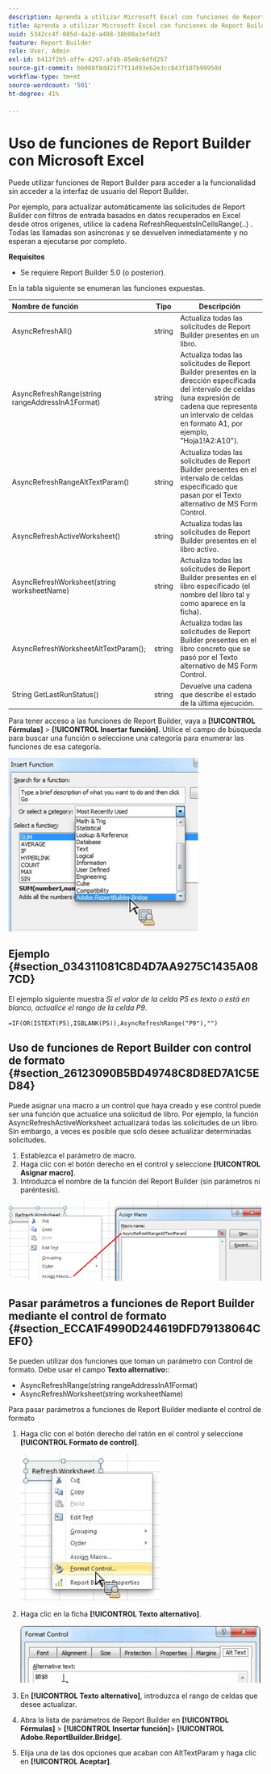 ```yaml
---
description: Aprenda a utilizar Microsoft Excel con funciones de Report Builder sin acceder a la interfaz de usuario de Report Builder.
title: Aprenda a utilizar Microsoft Excel con funciones de Report Builder
uuid: 5342cc4f-085d-4a2d-a498-38b00a3ef4d3
feature: Report Builder
role: User, Admin
exl-id: b412f2b5-affe-4297-af4b-85e8c6dfd257
source-git-commit: bb908f8dd21f7f11d93eb2e3cc843f107b99950d
workflow-type: tm+mt
source-wordcount: '501'
ht-degree: 41%

---
```


# Uso de funciones de Report Builder con Microsoft Excel

Puede utilizar funciones de Report Builder para acceder a la funcionalidad sin acceder a la interfaz de usuario del Report Builder.

Por ejemplo, para actualizar automáticamente las solicitudes de Report Builder con filtros de entrada basados en datos recuperados en Excel desde otros orígenes, utilice la cadena RefreshRequestsInCellsRange(..) . Todas las llamadas son asíncronas y se devuelven inmediatamente y no esperan a ejecutarse por completo.

**Requisitos**

* Se requiere Report Builder 5.0 (o posterior).

En la tabla siguiente se enumeran las funciones expuestas.

| Nombre de función | Tipo | Descripción |
|:---| --- | ---|
| AsyncRefreshAll() | string | Actualiza todas las solicitudes de Report Builder presentes en un libro. |
| AsyncRefreshRange(string rangeAddressInA1Format) | string | Actualiza todas las solicitudes de Report Builder presentes en la dirección especificada del intervalo de celdas (una expresión de cadena que representa un intervalo de celdas en formato A1, por ejemplo, &quot;Hoja1!A2:A10&quot;). |
| AsyncRefreshRangeAltTextParam() | string | Actualiza todas las solicitudes de Report Builder presentes en el intervalo de celdas especificado que pasan por el Texto alternativo de MS Form Control. |
| AsyncRefreshActiveWorksheet() | string | Actualiza todas las solicitudes de Report Builder presentes en el libro activo. |
| AsyncRefreshWorksheet(string worksheetName) | string | Actualiza todas las solicitudes de Report Builder presentes en el libro especificado (el nombre del libro tal y como aparece en la ficha). |
| AsyncRefreshWorksheetAltTextParam(); | string | Actualiza todas las solicitudes de Report Builder presentes en el libro concreto que se pasó por el Texto alternativo de MS Form Control. |
| String GetLastRunStatus() | string | Devuelve una cadena que describe el estado de la última ejecución. |

Para tener acceso a las funciones de Report Builder, vaya a **[!UICONTROL Fórmulas]** > **[!UICONTROL Insertar función]**. Utilice el campo de búsqueda para buscar una función o seleccione una categoría para enumerar las funciones de esa categoría.

![Captura de pantalla que muestra la ventana Insertar función con la lista de categorías expandida.](assets/arb_functions.png)

## Ejemplo {#section_034311081C8D4D7AA9275C1435A087CD}

El ejemplo siguiente muestra *Si el valor de la celda P5 es texto o está en blanco, actualice el rango de la celda P9*.

```
=IF(OR(ISTEXT(P5),ISBLANK(P5)),AsyncRefreshRange("P9"),"")
```

## Uso de funciones de Report Builder con control de formato {#section_26123090B5BD49748C8D8ED7A1C5ED84}

Puede asignar una macro a un control que haya creado y ese control puede ser una función que actualice una solicitud de libro. Por ejemplo, la función AsyncRefreshActiveWorksheet actualizará todas las solicitudes de un libro. Sin embargo, a veces es posible que solo desee actualizar determinadas solicitudes.

1. Establezca el parámetro de macro.
1. Haga clic con el botón derecho en el control y seleccione **[!UICONTROL Asignar macro]**.
1. Introduzca el nombre de la función del Report Builder (sin parámetros ni paréntesis).

![Captura de pantalla que muestra la ventana Asignar macro.](assets/assign_macro.png)

## Pasar parámetros a funciones de Report Builder mediante el control de formato {#section_ECCA1F4990D244619DFD79138064CEF0}

Se pueden utilizar dos funciones que toman un parámetro con Control de formato. Debe usar el campo **Texto alternativo:**:

* AsyncRefreshRange(string rangeAddressInA1Format)
* AsyncRefreshWorksheet(string worksheetName)

Para pasar parámetros a funciones de Report Builder mediante el control de formato

1. Haga clic con el botón derecho del ratón en el control y seleccione **[!UICONTROL Formato de control]**.

   ![Captura de pantalla que muestra el control de formato seleccionado.](assets/format_control.png)

1. Haga clic en la ficha **[!UICONTROL Texto alternativo]**.

   ![Captura de pantalla que muestra la pestaña Texto alternativo y el campo Texto alternativo:.](assets/alt_text.png)

1. En **[!UICONTROL Texto alternativo]**, introduzca el rango de celdas que desee actualizar.
1. Abra la lista de parámetros de Report Builder en **[!UICONTROL Fórmulas]** > **[!UICONTROL Insertar función]**> **[!UICONTROL Adobe.ReportBuilder.Bridge]**.

1. Elija una de las dos opciones que acaban con AltTextParam y haga clic en **[!UICONTROL Aceptar]**.
